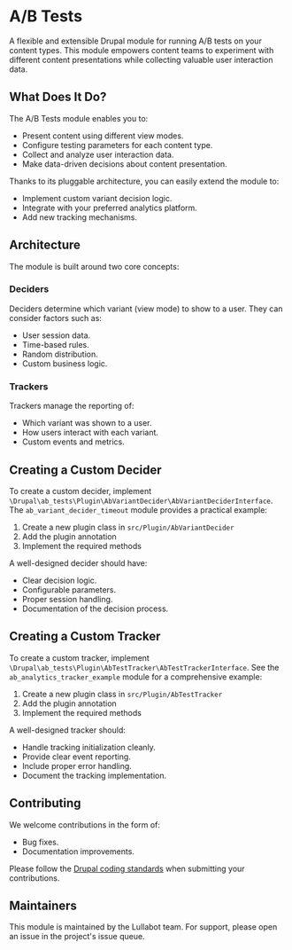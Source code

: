 # A/B Tests

A flexible and extensible Drupal module for running A/B tests on your content types. This module empowers content teams to experiment with different content presentations while collecting valuable user interaction data.

## What Does It Do?

The A/B Tests module enables you to:
- Present content using different view modes.
- Configure testing parameters for each content type.
- Collect and analyze user interaction data.
- Make data-driven decisions about content presentation.

Thanks to its pluggable architecture, you can easily extend the module to:
- Implement custom variant decision logic.
- Integrate with your preferred analytics platform.
- Add new tracking mechanisms.

## Architecture

The module is built around two core concepts:

### Deciders
Deciders determine which variant (view mode) to show to a user. They can consider factors such as:
- User session data.
- Time-based rules.
- Random distribution.
- Custom business logic.

### Trackers
Trackers manage the reporting of:
- Which variant was shown to a user.
- How users interact with each variant.
- Custom events and metrics.

## Creating a Custom Decider

To create a custom decider, implement `\Drupal\ab_tests\Plugin\AbVariantDecider\AbVariantDeciderInterface`. The `ab_variant_decider_timeout` module provides a practical example:

1. Create a new plugin class in `src/Plugin/AbVariantDecider`
2. Add the plugin annotation
3. Implement the required methods

A well-designed decider should have:
- Clear decision logic.
- Configurable parameters.
- Proper session handling.
- Documentation of the decision process.

## Creating a Custom Tracker

To create a custom tracker, implement `\Drupal\ab_tests\Plugin\AbTestTracker\AbTestTrackerInterface`. See the `ab_analytics_tracker_example` module for a comprehensive example:

1. Create a new plugin class in `src/Plugin/AbTestTracker`
2. Add the plugin annotation
3. Implement the required methods

A well-designed tracker should:
- Handle tracking initialization cleanly.
- Provide clear event reporting.
- Include proper error handling.
- Document the tracking implementation.

## Contributing

We welcome contributions in the form of:
- Bug fixes.
- Documentation improvements.

Please follow the [Drupal coding standards](https://www.drupal.org/docs/develop/standards) when submitting your contributions.

## Maintainers

This module is maintained by the Lullabot team. For support, please open an issue in the project's issue queue.
